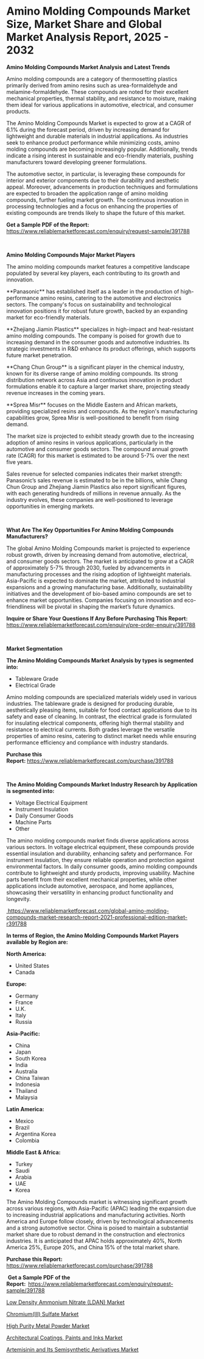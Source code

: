 <p><h1>Amino Molding Compounds Market Size, Market Share and Global Market Analysis Report, 2025 - 2032</h1></p><p><strong>Amino Molding Compounds Market Analysis and Latest Trends</strong></p>
<p><p>Amino molding compounds are a category of thermosetting plastics primarily derived from amino resins such as urea-formaldehyde and melamine-formaldehyde. These compounds are noted for their excellent mechanical properties, thermal stability, and resistance to moisture, making them ideal for various applications in automotive, electrical, and consumer products. </p><p>The Amino Molding Compounds Market is expected to grow at a CAGR of 6.1% during the forecast period, driven by increasing demand for lightweight and durable materials in industrial applications. As industries seek to enhance product performance while minimizing costs, amino molding compounds are becoming increasingly popular. Additionally, trends indicate a rising interest in sustainable and eco-friendly materials, pushing manufacturers toward developing greener formulations. </p><p>The automotive sector, in particular, is leveraging these compounds for interior and exterior components due to their durability and aesthetic appeal. Moreover, advancements in production techniques and formulations are expected to broaden the application range of amino molding compounds, further fueling market growth. The continuous innovation in processing technologies and a focus on enhancing the properties of existing compounds are trends likely to shape the future of this market.</p></p>
<p><strong>Get a Sample PDF of the Report:&nbsp;</strong> <a href="https://www.reliablemarketforecast.com/enquiry/request-sample/391788?utm_campaign=1130&utm_medium=2&utm_source=Github&utm_content=ia&utm_term=29032025&utm_id=amino-molding-compounds">https://www.reliablemarketforecast.com/enquiry/request-sample/391788</a></p>
<p>&nbsp;</p>
<p><strong>Amino Molding Compounds Major Market Players</strong></p>
<p><p>The amino molding compounds market features a competitive landscape populated by several key players, each contributing to its growth and innovation. </p><p>**Panasonic** has established itself as a leader in the production of high-performance amino resins, catering to the automotive and electronics sectors. The company's focus on sustainability and technological innovation positions it for robust future growth, backed by an expanding market for eco-friendly materials.</p><p>**Zhejiang Jiamin Plastics** specializes in high-impact and heat-resistant amino molding compounds. The company is poised for growth due to increasing demand in the consumer goods and automotive industries. Its strategic investments in R&D enhance its product offerings, which supports future market penetration.</p><p>**Chang Chun Group** is a significant player in the chemical industry, known for its diverse range of amino molding compounds. Its strong distribution network across Asia and continuous innovation in product formulations enable it to capture a larger market share, projecting steady revenue increases in the coming years.</p><p>**Sprea Misr** focuses on the Middle Eastern and African markets, providing specialized resins and compounds. As the region's manufacturing capabilities grow, Sprea Misr is well-positioned to benefit from rising demand.</p><p>The market size is projected to exhibit steady growth due to the increasing adoption of amino resins in various applications, particularly in the automotive and consumer goods sectors. The compound annual growth rate (CAGR) for this market is estimated to be around 5-7% over the next five years.</p><p>Sales revenue for selected companies indicates their market strength: Panasonic’s sales revenue is estimated to be in the billions, while Chang Chun Group and Zhejiang Jiamin Plastics also report significant figures, with each generating hundreds of millions in revenue annually. As the industry evolves, these companies are well-positioned to leverage opportunities in emerging markets.</p></p>
<p>&nbsp;</p>
<p><strong>What Are The Key Opportunities For Amino Molding Compounds Manufacturers?</strong></p>
<p><p>The global Amino Molding Compounds market is projected to experience robust growth, driven by increasing demand from automotive, electrical, and consumer goods sectors. The market is anticipated to grow at a CAGR of approximately 5-7% through 2030, fueled by advancements in manufacturing processes and the rising adoption of lightweight materials. Asia-Pacific is expected to dominate the market, attributed to industrial expansions and a growing manufacturing base. Additionally, sustainability initiatives and the development of bio-based amino compounds are set to enhance market opportunities. Companies focusing on innovation and eco-friendliness will be pivotal in shaping the market’s future dynamics.</p></p>
<p><strong>Inquire or Share Your Questions If Any Before Purchasing This Report:</strong> <a href="https://www.reliablemarketforecast.com/enquiry/pre-order-enquiry/391788?utm_campaign=1130&utm_medium=2&utm_source=Github&utm_content=ia&utm_term=29032025&utm_id=amino-molding-compounds">https://www.reliablemarketforecast.com/enquiry/pre-order-enquiry/391788</a></p>
<p>&nbsp;</p>
<p><strong>Market Segmentation</strong></p>
<p><strong>The Amino Molding Compounds Market Analysis by types is segmented into:</strong></p>
<p><ul><li>Tableware Grade</li><li>Electrical Grade</li></ul></p>
<p><p>Amino molding compounds are specialized materials widely used in various industries. The tableware grade is designed for producing durable, aesthetically pleasing items, suitable for food contact applications due to its safety and ease of cleaning. In contrast, the electrical grade is formulated for insulating electrical components, offering high thermal stability and resistance to electrical currents. Both grades leverage the versatile properties of amino resins, catering to distinct market needs while ensuring performance efficiency and compliance with industry standards.</p></p>
<p><strong>Purchase this Report:&nbsp;</strong><a href="https://www.reliablemarketforecast.com/purchase/391788?utm_campaign=1130&utm_medium=2&utm_source=Github&utm_content=ia&utm_term=29032025&utm_id=amino-molding-compounds">https://www.reliablemarketforecast.com/purchase/391788</a></p>
<p>&nbsp;</p>
<p><strong>The Amino Molding Compounds Market Industry Research by Application is segmented into:</strong></p>
<p><ul><li>Voltage Electrical Equipment</li><li>Instrument Insulation</li><li>Daily Consumer Goods</li><li>Machine Parts</li><li>Other</li></ul></p>
<p><p>The amino molding compounds market finds diverse applications across various sectors. In voltage electrical equipment, these compounds provide essential insulation and durability, enhancing safety and performance. For instrument insulation, they ensure reliable operation and protection against environmental factors. In daily consumer goods, amino molding compounds contribute to lightweight and sturdy products, improving usability. Machine parts benefit from their excellent mechanical properties, while other applications include automotive, aerospace, and home appliances, showcasing their versatility in enhancing product functionality and longevity.</p></p>
<p><a href="https://www.reliablemarketforecast.com/global-amino-molding-compounds-market-research-report-2021-professional-edition-market-r391788?utm_campaign=1130&utm_medium=2&utm_source=Github&utm_content=ia&utm_term=29032025&utm_id=amino-molding-compounds">&nbsp;https://www.reliablemarketforecast.com/global-amino-molding-compounds-market-research-report-2021-professional-edition-market-r391788</a></p>
<p><strong>In terms of Region, the Amino Molding Compounds Market Players available by Region are:</strong></p>
<p>
    <p> <strong> North America: </strong>
        <ul>
            <li>United States</li>
            <li>Canada</li>
        </ul>
        </p> 
    <p> <strong> Europe: </strong>
        <ul>
            <li>Germany</li>
            <li>France</li>
            <li>U.K.</li>
            <li>Italy</li>
            <li>Russia</li>
        </ul>
        </p> 
    <p> <strong> Asia-Pacific: </strong>
        <ul>
            <li>China</li>
            <li>Japan</li>
            <li>South Korea</li>
            <li>India</li>
            <li>Australia</li>
            <li>China Taiwan</li>
            <li>Indonesia</li>
            <li>Thailand</li>
            <li>Malaysia</li>
        </ul>
        </p> 
    <p> <strong> Latin America: </strong>
        <ul>
            <li>Mexico</li>
            <li>Brazil</li>
            <li>Argentina Korea</li>
            <li>Colombia</li>
        </ul>
        </p> 
    <p> <strong> Middle East & Africa: </strong>
        <ul>
            <li>Turkey</li>
            <li>Saudi</li>
            <li>Arabia</li>
            <li>UAE</li>
            <li>Korea</li>
        </ul>
    </p>
    </p>
<p><p>The Amino Molding Compounds market is witnessing significant growth across various regions, with Asia-Pacific (APAC) leading the expansion due to increasing industrial applications and manufacturing activities. North America and Europe follow closely, driven by technological advancements and a strong automotive sector. China is poised to maintain a substantial market share due to robust demand in the construction and electronics industries. It is anticipated that APAC holds approximately 40%, North America 25%, Europe 20%, and China 15% of the total market share.</p></p>
<p><strong>Purchase this Report: </strong><a href="https://www.reliablemarketforecast.com/purchase/391788?utm_campaign=1130&utm_medium=2&utm_source=Github&utm_content=ia&utm_term=29032025&utm_id=amino-molding-compounds">https://www.reliablemarketforecast.com/purchase/391788</a></p>
<p>&nbsp;<strong>Get a Sample PDF of the Report:&nbsp;&nbsp;</strong><a href="https://www.reliablemarketforecast.com/enquiry/request-sample/391788?utm_campaign=1130&utm_medium=2&utm_source=Github&utm_content=ia&utm_term=29032025&utm_id=amino-molding-compounds">https://www.reliablemarketforecast.com/enquiry/request-sample/391788</a></p>
<p><strong></strong></p>
<p><p><a href="https://github.com/sibellanikmn/Market-Research-Report-List-1/blob/main/low-density-ammonium-nitrate-ldan-market.md?utm_campaign=1130&utm_medium=2&utm_source=Github&utm_content=ia&utm_term=29032025&utm_id=amino-molding-compounds">Low Density Ammonium Nitrate (LDAN) Market</a></p><p><a href="https://github.com/ceranamaduvq/Market-Research-Report-List-1/blob/main/chromiumiii-sulfate-market.md?utm_campaign=1130&utm_medium=2&utm_source=Github&utm_content=ia&utm_term=29032025&utm_id=amino-molding-compounds">Chromium(III) Sulfate Market</a></p><p><a href="https://github.com/dickstoscopg/Market-Research-Report-List-1/blob/main/high-purity-metal-powder-market.md?utm_campaign=1130&utm_medium=2&utm_source=Github&utm_content=ia&utm_term=29032025&utm_id=amino-molding-compounds">High Purity Metal Powder Market</a></p><p><a href="https://github.com/geresalgieaz/Market-Research-Report-List-1/blob/main/architectural-coatings-paints-and-inks-market.md?utm_campaign=1130&utm_medium=2&utm_source=Github&utm_content=ia&utm_term=29032025&utm_id=amino-molding-compounds">Architectural Coatings, Paints and Inks Market</a></p><p><a href="https://github.com/foustzelmsdv/Market-Research-Report-List-1/blob/main/artemisinin-and-its-semisynthetic-aerivatives-market.md?utm_campaign=1130&utm_medium=2&utm_source=Github&utm_content=ia&utm_term=29032025&utm_id=amino-molding-compounds">Artemisinin and Its Semisynthetic Aerivatives Market</a></p></p>